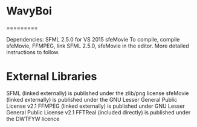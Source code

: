 # WavyBoi
=========

Dependencies: SFML 2.5.0 for VS 2015
			  sfeMovie
To compile, compile sfeMovie, FFMPEG, link SFML 2.5.0, sfeMovie in the editor. More detailed instructions to follow.

# External Libraries
SFML (linked externally) is published under the zlib/png license
sfeMovie (linked externally) is published under the GNU Lesser General Public License v2.1
FFMPEG (linked externally) is published under GNU Lesser General Public License v2.1
FFTReal (included directly) is published under the DWTFYW licence